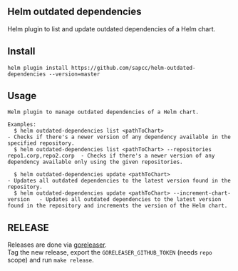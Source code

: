 Helm outdated dependencies
--------------------------

Helm plugin to list and update outdated dependencies of a Helm chart.

## Install

```
helm plugin install https://github.com/sapcc/helm-outdated-dependencies --version=master
```

## Usage

```
Helm plugin to manage outdated dependencies of a Helm chart.

Examples:
  $ helm outdated-dependencies list <pathToChart> 										- Checks if there's a newer version of any dependency available in the specified repository.
  $ helm outdated-dependencies list <pathToChart> --repositories repo1.corp,repo2.corp 	- Checks if there's a newer version of any dependency available only using the given repositories. 

  $ helm outdated-dependencies update <pathToChart> 							- Updates all outdated dependencies to the latest version found in the repository.
  $ helm outdated-dependencies update <pathToChart> --increment-chart-version	- Updates all outdated dependencies to the latest version found in the repository and increments the version of the Helm chart.

```

## RELEASE

Releases are done via [goreleaser](https://github.com/goreleaser/goreleaser).  
Tag the new release, export the `GORELEASER_GITHUB_TOKEN` (needs `repo` scope) and run `make release`.
